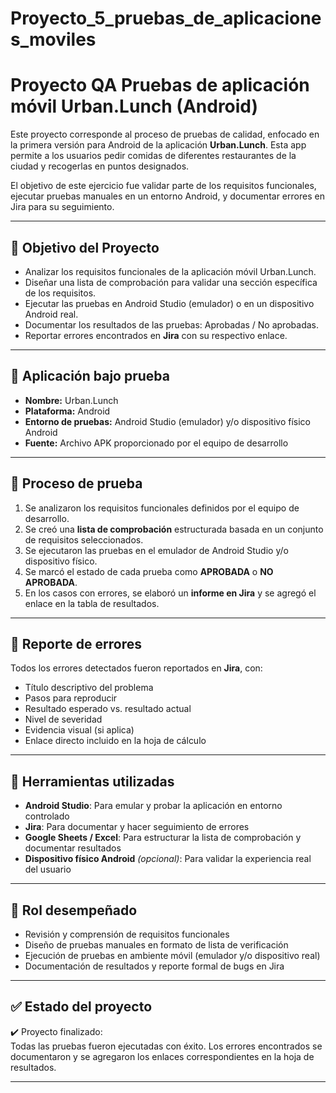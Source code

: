# Proyecto_5_pruebas_de_aplicaciones_moviles
# Proyecto QA  Pruebas de aplicación móvil Urban.Lunch (Android)

Este proyecto corresponde al proceso de pruebas de calidad, enfocado en la primera versión para Android de la aplicación **Urban.Lunch**. Esta app permite a los usuarios pedir comidas de diferentes restaurantes de la ciudad y recogerlas en puntos designados.

El objetivo de este ejercicio fue validar parte de los requisitos funcionales, ejecutar pruebas manuales en un entorno Android, y documentar errores en Jira para su seguimiento.

---

## 🎯 Objetivo del Proyecto

- Analizar los requisitos funcionales de la aplicación móvil Urban.Lunch.
- Diseñar una lista de comprobación para validar una sección específica de los requisitos.
- Ejecutar las pruebas en Android Studio (emulador) o en un dispositivo Android real.
- Documentar los resultados de las pruebas: Aprobadas / No aprobadas.
- Reportar errores encontrados en **Jira** con su respectivo enlace.

---

## 📱 Aplicación bajo prueba

- **Nombre:** Urban.Lunch  
- **Plataforma:** Android  
- **Entorno de pruebas:** Android Studio (emulador) y/o dispositivo físico Android  
- **Fuente:** Archivo APK proporcionado por el equipo de desarrollo

---

## 🧪 Proceso de prueba

1. Se analizaron los requisitos funcionales definidos por el equipo de desarrollo.
2. Se creó una **lista de comprobación** estructurada basada en un conjunto de requisitos seleccionados.
3. Se ejecutaron las pruebas en el emulador de Android Studio y/o dispositivo físico.
4. Se marcó el estado de cada prueba como **APROBADA** o **NO APROBADA**.
5. En los casos con errores, se elaboró un **informe en Jira** y se agregó el enlace en la tabla de resultados.

---

## 🐞 Reporte de errores

Todos los errores detectados fueron reportados en **Jira**, con:

- Título descriptivo del problema
- Pasos para reproducir
- Resultado esperado vs. resultado actual
- Nivel de severidad
- Evidencia visual (si aplica)
- Enlace directo incluido en la hoja de cálculo

---

## 🧰 Herramientas utilizadas

- **Android Studio**: Para emular y probar la aplicación en entorno controlado
- **Jira**: Para documentar y hacer seguimiento de errores
- **Google Sheets / Excel**: Para estructurar la lista de comprobación y documentar resultados
- **Dispositivo físico Android** *(opcional)*: Para validar la experiencia real del usuario

---

## 💼 Rol desempeñado

- Revisión y comprensión de requisitos funcionales
- Diseño de pruebas manuales en formato de lista de verificación
- Ejecución de pruebas en ambiente móvil (emulador y/o dispositivo real)
- Documentación de resultados y reporte formal de bugs en Jira

---

## ✅ Estado del proyecto

✔️ Proyecto finalizado:  
Todas las pruebas fueron ejecutadas con éxito. Los errores encontrados se documentaron y se agregaron los enlaces correspondientes en la hoja de resultados.

---



